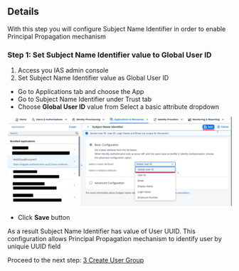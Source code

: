 ## Details

With this step you will configure Subject Name Identifier in order to enable Principal Propagation mechanism 


### Step 1: Set Subject Name Identifier value to Global User ID

1. Access you IAS admin console
2. Set Subject Name Identifier value as Global User ID

- Go to Applications tab and choose the App
- Go to Subject Name Identifier under Trust tab
- Choose **Global User ID** value from Select a basic attribute dropdown

![configure Subject Name Identifier](./Images/1.1.1.png "configure Subject Name Identifier")

- Click **Save** button

As a result Subject Name Identifier has value of User UUID. This configuration allows Principal Propagation mechanism to identify user by uniquie UUID field


Proceed to the next step: [3 Create User Group](https://github.com/Sereg20/Task_Center/blob/master/IAS_config/3%20User%20Group/README.md)